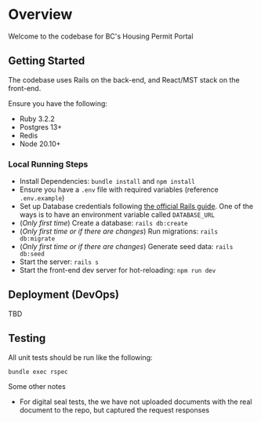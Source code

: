 # Overview

Welcome to the codebase for BC's Housing Permit Portal

## Getting Started

The codebase uses Rails on the back-end, and React/MST stack on the front-end.

Ensure you have the following:

- Ruby 3.2.2
- Postgres 13+
- Redis
- Node 20.10+

### Local Running Steps

- Install Dependencies: `bundle install` and `npm install`
- Ensure you have a `.env` file with required variables (reference `.env.example`)
- Set up Database credentials following [the official Rails guide](https://guides.rubyonrails.org/v2.3/getting_started.html#configuring-a-database). One of the ways is to have an environment variable called `DATABASE_URL`
- (_Only first time_) Create a database: `rails db:create`
- (_Only first time or if there are changes_) Run migrations: `rails db:migrate`
- (_Only first time or if there are changes_) Generate seed data: `rails db:seed`
- Start the server: `rails s`
- Start the front-end dev server for hot-reloading: `npm run dev`

## Deployment (DevOps)

TBD

## Testing

All unit tests should be run like the following:

```
bundle exec rspec
```

Some other notes

- For digital seal tests, the we have not uploaded documents with the real document to the repo, but captured the request responses
